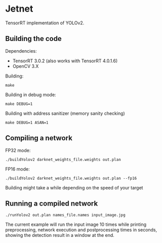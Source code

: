 # Jetnet

TensorRT implementation of YOLOv2.

## Building the code

Dependencies:

* TensorRT 3.0.2 (also works with TensorRT 4.0.1.6)
* OpenCV 3.X

Building:

```
make
```

Building in debug mode:

```
make DEBUG=1
```

Building with address sanitizer (memory sanity checking)

```
make DEBUG=1 ASAN=1
```

## Compiling a network

FP32 mode:

```
./buildYolov2 darknet_weights_file.weights out.plan
```

FP16 mode:

```
./buildYolov2 darknet_weights_file.weights out.plan --fp16
```

Building might take a while depending on the speed of your target

## Running a compiled network

```
./runYolov2 out.plan names_file.names input_image.jpg
```

The current example will run the input image 10 times while printing preprocessing, network execution and postprocessing times in seconds, showing the detection
result in a window at the end.